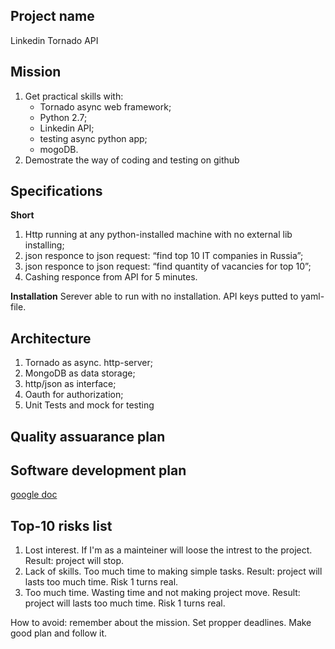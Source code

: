 Project name
----
Linkedin Tornado API

Mission
----

1. Get practical skills with:
    * Tornado async web framework;
    * Python 2.7;
    * Linkedin API;
    * testing async python app;
    * mogoDB.
2. Demostrate the way of coding and testing on github

Specifications
----

**Short**

1. Http running at any python-installed machine with no external lib installing;
2. json responce to json request: “find top 10 IT companies in Russia”;
3. json responce to json request: “find quantity of vacancies for top 10”;
3. Cashing responce from API for 5 minutes.

**Installation**
Serever able to run with no installation. API keys putted to yaml-file.

Architecture
----

1. Tornado as async. http-server;
2. MongoDB as data storage;
3. http/json as interface;
4. Oauth for authorization;
5. Unit Tests and mock for testing

Quality assuarance plan
----

Software development plan
----
[google doc](https://docs.google.com/spreadsheets/d/10OBG5gPGC5YATgCJHDJoNUr6Q8I1h7dYXLaqucDWxRA)

Top-10 risks list
----
1. Lost interest. If I'm as a mainteiner will loose the intrest to the project.
   Result: project will stop.
2. Lack of skills. Too much time to making simple tasks.
   Result: project will lasts too much time. Risk 1 turns real.
3. Too much time. Wasting time and not making project move.
   Result: project will lasts too much time. Risk 1 turns real.
   
How to avoid: remember about the mission. Set propper deadlines. Make good plan and follow it.
